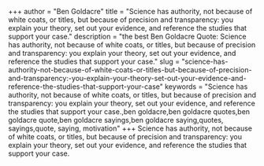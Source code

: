 +++
author = "Ben Goldacre"
title = "Science has authority, not because of white coats, or titles, but because of precision and transparency: you explain your theory, set out your evidence, and reference the studies that support your case."
description = "the best Ben Goldacre Quote: Science has authority, not because of white coats, or titles, but because of precision and transparency: you explain your theory, set out your evidence, and reference the studies that support your case."
slug = "science-has-authority-not-because-of-white-coats-or-titles-but-because-of-precision-and-transparency:-you-explain-your-theory-set-out-your-evidence-and-reference-the-studies-that-support-your-case"
keywords = "Science has authority, not because of white coats, or titles, but because of precision and transparency: you explain your theory, set out your evidence, and reference the studies that support your case.,ben goldacre,ben goldacre quotes,ben goldacre quote,ben goldacre sayings,ben goldacre saying,quotes, sayings,quote, saying, motivation"
+++
Science has authority, not because of white coats, or titles, but because of precision and transparency: you explain your theory, set out your evidence, and reference the studies that support your case.
